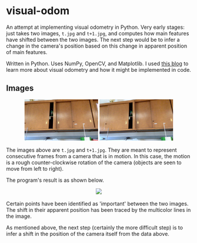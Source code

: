 # visual-odom

An attempt at implementing visual odometry in Python. Very early stages: just takes two images, `t.jpg` and `t+1.jpg`, and computes how main features have shifted between the two images. The next step would be to infer a change in the camera's position based on this change in apparent position of main features.

Written in Python. Uses NumPy, OpenCV, and Matplotlib. I used [this blog](https://avisingh599.github.io/vision/monocular-vo/) to learn more about visual odometry and how it might be implemented in code.

## Images

<p align="center">
    <img src="t.jpg" width="200">
    <img src="t+1.jpg" width="200">
</p>

The images above are `t.jpg` and `t+1.jpg`. They are meant to represent consecutive frames from a camera that is in motion. In this case, the motion is a rough counter-clockwise rotation of the camera (objects are seen to move from left to right).

The program's result is as shown below.
<p align="center">
    <img src="computed_result.png">
</p>

Certain points have been identified as 'important' between the two images. The shift in their apparent position has been traced by the multicolor lines in the image.

As mentioned above, the next step (certainly the more difficult step) is to infer a shift in the position of the camera itself from the data above.